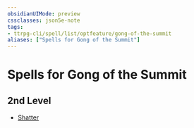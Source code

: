 ```yaml
---
obsidianUIMode: preview
cssclasses: json5e-note
tags:
- ttrpg-cli/spell/list/optfeature/gong-of-the-summit
aliases: ["Spells for Gong of the Summit"]
---
```

# Spells for Gong of the Summit

## 2nd Level

- [Shatter](3-Mechanics/CLI/spells/shatter.md "PHB")